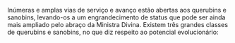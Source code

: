 ﻿Inúmeras e amplas vias de serviço e avanço estão abertas aos querubins e sanobins, levando-os a um engrandecimento de status que pode ser ainda mais ampliado pelo abraço da Ministra Divina. Existem três grandes classes de querubins e sanobins, no que diz respeito ao potencial evolucionário: